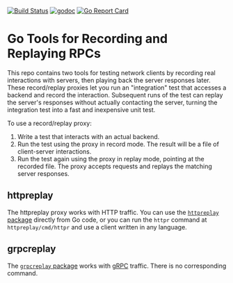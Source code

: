 [![Build Status](https://travis-ci.org/google/go-replayers.svg?branch=master)](https://travis-ci.org/google/go-replayers)
[![godoc](https://godoc.org/github.com/google/go-replayers?status.svg)](https://godoc.org/github.com/google/go-replayers)
[![Go Report Card](https://goreportcard.com/badge/github.com/google/go-replayers)](https://goreportcard.com/report/github.com/google/go-replayers)

# Go Tools for Recording and Replaying RPCs

This repo contains two tools for testing network clients by recording real
interactions with servers, then playing back the server responses later. These
record/replay proxies let you run an "integration" test that accesses a backend
and record the interaction. Subsequent runs of the test can replay the server's
responses without actually contacting the server, turning the integration test
into a fast and inexpensive unit test.

To use a record/replay proxy:

1. Write a test that interacts with an actual backend.
2. Run the test using the proxy in record mode. The result will be a file of
   client-server interactions.
3. Run the test again using the proxy in replay mode, pointing at the recorded file.
   The proxy accepts requests and replays the matching server responses.
   

## httpreplay


The httpreplay proxy works with HTTP traffic. You can use the [`httpreplay`
package](https://godoc.org/github.com/google/go-replayers/httpreplay)
directly from Go code, or you can run the `httpr` command at
`httpreplay/cmd/httpr` and use a client written in any language.

## grpcreplay

The [`grpcreplay` package](https://godoc.org/github.com/google/go-replayers/grpcreplay)
works with [gRPC](https://grpc.io) traffic. There is no corresponding command.

